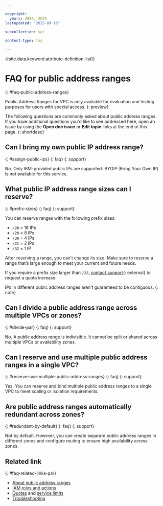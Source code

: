 ```yaml
---

copyright:
  years: 2024, 2025
lastupdated: "2025-09-18"

subcollection: vpc

content-type: faq

---
```


{{site.data.keyword.attribute-definition-list}}

# FAQ for public address ranges
{: #faq-public-address-ranges}

Public Address Ranges for VPC is only available for evaluation and testing purposes for users with special access.
{: preview}

The following questions are commonly asked about public address ranges. If you have additional questions you'd like to see addressed here, open an issue by using the **Open doc issue** or **Edit topic** links at the end of this page.
{: shortdesc} 

## Can I bring my own public IP address range?
{: #assign-public-ips}
{: faq}
{: support}

No. Only IBM-provided public IPs are supported. BYOIP (Bring Your Own IP) is not available for this service.

## What public IP address range sizes can I reserve?
{: #prefix-sizes}
{: faq}
{: support}

You can reserve ranges with the following prefix sizes:

* `/28` = 16 IPs
* `/29` = 8 IPs
* `/30` = 4 IPs
* `/31` = 2 IPs
* `/32` = 1 IP

After reserving a range, you can't change its size. Make sure to reserve a range that’s large enough to meet your current and future needs. 

If you require a prefix size larger than `/28`, [contact support](/unifiedsupport/cases/form){: external} to request a quota increase.
  
IPs in different public address ranges aren't guaranteed to be contiguous.
{: note}

## Can I divide a public address range across multiple VPCs or zones?
{: #divide-par}
{: faq}
{: support}

No. A public address range is indivisible. It cannot be split or shared across multiple VPCs or availability zones.

## Can I reserve and use multiple public address ranges in a single VPC?
{: #reserve-use-multiple-public-address-ranges}
{: faq}
{: support}

Yes. You can reserve and bind multiple public address ranges to a single VPC to meet scaling or isolation requirements.

## Are public address ranges automatically redundant across zones?
{: #redundant-by-default}
{: faq}
{: support}

Not by default. However, you can create separate public address ranges in different zones and configure routing to ensure high availability across zones.

## Related link
{: #faq-related-links-par}

- [About public address ranges](/docs/vpc?topic=vpc-about-par)
- [IAM roles and actions](/docs/vpc?topic=vpc-about-par#par-access-management)
- [Quotas](/docs/vpc?topic=vpc-quotas#par-quotas) and [service limits](/docs/vpc?topic=vpc-quotas#service-limits-for-vpc-services)
- [Troubleshooting](/docs/vpc?group=tbs-par)
